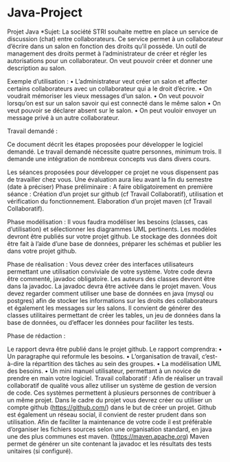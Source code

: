 # Java-Project

Projet Java
*Sujet:
La société STRI souhaite mettre en place un service de discussion (chat) entre collaborateurs. Ce service permet à un collaborateur d’écrire dans un salon en fonction des droits qu’il possède. Un outil de management des droits permet à l’administrateur de créer et régler les autorisations pour un collaborateur. On veut pouvoir créer et donner une description au salon.

Exemple d’utilisation :
  • L’administrateur veut créer un salon et affecter certains collaborateurs avec un collaborateur qui a le droit d’écrire.
  • On voudrait mémoriser les vieux messages d’un salon.
  • On veut pouvoir lorsqu’on est sur un salon savoir qui est connecté dans le même salon
  • On veut pouvoir se déclarer absent sur le salon.
  • On peut vouloir envoyer un message privé à un autre collaborateur.
  
Travail demandé :

Ce document décrit les étapes proposées pour développer le logiciel demandé.
Le travail demandé nécessite quatre personnes, minimum trois. Il demande une intégration de nombreux concepts vus dans divers cours.

Les séances proposées pour développer ce projet ne vous dispensent pas de travailler chez vous.
Une évaluation aura lieu avant la fin du semestre (date à préciser)
Phase préliminaire : A faire obligatoirement en première séance :
Création d’un projet sur github (cf Travail Collaboratif), utilisation et vérification du fonctionnement.
Elaboration d’un projet maven (cf Travail Collaboratif).

Phase modélisation :
Il vous faudra modéliser les besoins (classes, cas d’utilisation) et sélectionner les diagrammes UML pertinents. Les modèles devront être publiés sur votre projet github.
Le stockage des données doit être fait à l’aide d’une base de données, préparer les schémas et publier les dans votre projet github.

Phase de réalisation :
Vous devez créer des interfaces utilisateurs permettant une utilisation conviviale de votre système.
Votre code devra être commenté, javadoc obligatoire. Les auteurs des classes devront être dans la javadoc. La javadoc devra être activée dans le projet maven.
Vous devez regarder comment utiliser une base de données en java (mysql ou postgres) afin de stocker les informations sur les droits des collaborateurs et également les messages sur les salons.
Il convient de générer des classes utilitaires permettant de créer les tables, un jeu de données dans la base de données, ou d’effacer les données pour faciliter les tests.

Phase de rédaction :

Le rapport devra être publié dans le projet github.
Le rapport comprendra:
  • Un paragraphe qui reformule les besoins.
  • L’organisation de travail, c’est-à-dire la répartition des tâches au sein des groupes.
  • La modélisation UML des besoins.
  • Un mini manuel utilisateur, permettant à un novice de prendre en main votre logiciel.
Travail collaboratif :
Afin de réaliser un travail collaboratif de qualité vous allez utiliser un système de gestion de version de code. Ces systèmes permettent à plusieurs personnes de contribuer à un même projet.
Dans le cadre du projet vous devrez créer ou utiliser un compte github (https://github.com/) dans le but de créer un projet. Github est également un réseau social, il convient de rester prudent dans son utilisation.
Afin de faciliter la maintenance de votre code il est préférable d’organiser les fichiers sources selon une organisation standard, en java une des plus communes est maven. (https://maven.apache.org)
Maven permet de générer un site contenant la javadoc et les résultats des tests unitaires (si configuré).
